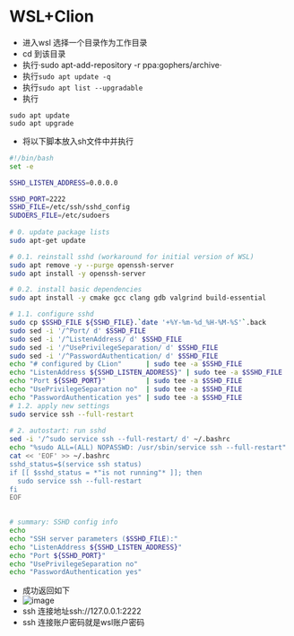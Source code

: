 # WSL+Clion
- 进入wsl 选择一个目录作为工作目录
- cd 到该目录
- 执行·sudo apt-add-repository -r ppa:gophers/archive·
- 执行`sudo apt update -q`
- 执行`sudo apt list --upgradable`
- 执行
```
sudo apt update
sudo apt upgrade
```
- 将以下脚本放入sh文件中并执行
```sh
#!/bin/bash
set -e

SSHD_LISTEN_ADDRESS=0.0.0.0

SSHD_PORT=2222
SSHD_FILE=/etc/ssh/sshd_config
SUDOERS_FILE=/etc/sudoers
  
# 0. update package lists
sudo apt-get update

# 0.1. reinstall sshd (workaround for initial version of WSL)
sudo apt remove -y --purge openssh-server
sudo apt install -y openssh-server

# 0.2. install basic dependencies
sudo apt install -y cmake gcc clang gdb valgrind build-essential

# 1.1. configure sshd
sudo cp $SSHD_FILE ${SSHD_FILE}.`date '+%Y-%m-%d_%H-%M-%S'`.back
sudo sed -i '/^Port/ d' $SSHD_FILE
sudo sed -i '/^ListenAddress/ d' $SSHD_FILE
sudo sed -i '/^UsePrivilegeSeparation/ d' $SSHD_FILE
sudo sed -i '/^PasswordAuthentication/ d' $SSHD_FILE
echo "# configured by CLion"      | sudo tee -a $SSHD_FILE
echo "ListenAddress ${SSHD_LISTEN_ADDRESS}"	| sudo tee -a $SSHD_FILE
echo "Port ${SSHD_PORT}"          | sudo tee -a $SSHD_FILE
echo "UsePrivilegeSeparation no"  | sudo tee -a $SSHD_FILE
echo "PasswordAuthentication yes" | sudo tee -a $SSHD_FILE
# 1.2. apply new settings
sudo service ssh --full-restart
  
# 2. autostart: run sshd 
sed -i '/^sudo service ssh --full-restart/ d' ~/.bashrc
echo "%sudo ALL=(ALL) NOPASSWD: /usr/sbin/service ssh --full-restart" | sudo tee -a $SUDOERS_FILE
cat << 'EOF' >> ~/.bashrc
sshd_status=$(service ssh status)
if [[ $sshd_status = *"is not running"* ]]; then
  sudo service ssh --full-restart
fi
EOF
  

# summary: SSHD config info
echo 
echo "SSH server parameters ($SSHD_FILE):"
echo "ListenAddress ${SSHD_LISTEN_ADDRESS}"
echo "Port ${SSHD_PORT}"
echo "UsePrivilegeSeparation no"
echo "PasswordAuthentication yes"

```
- 成功返回如下
- ![image](https://user-images.githubusercontent.com/27600008/124688573-92787680-df09-11eb-8a3a-2ad3fafb610e.png)
- ssh 连接地址ssh://127.0.0.1:2222
- ssh 连接账户密码就是wsl账户密码
